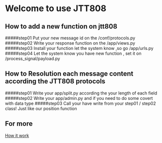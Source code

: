 # Welcome to use JTT808

## How to add a new function on jtt808

#####step01
Put your new message id on the /conf/protocols.py
#####step02
Write your response function on the /app/views.py
#####step03
Install your function let the system know ,so go /app/urls.py
#####step04
Let the system know you have new function , set it on /process_signal/payload.py

## How to Resolution each message content according the JTT808 protocols
#####step01
Write your app/split.py according the your length of each field
#####step02
Write your app/admin.py and if you need to do some covert with data type
#####step03
Call your have write from your step01 / step02 class! Just like our position function

## For more
[How it work](http://blog.csdn.net/u011767611/article/details/50497709)
